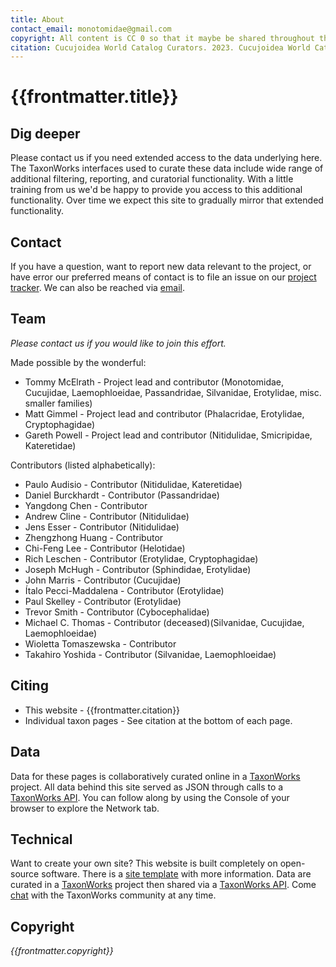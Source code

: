 ```yaml
---
title: About
contact_email: monotomidae@gmail.com
copyright: All content is CC 0 so that it maybe be shared throughout the world in places like Wikipedia.
citation: Cucujoidea World Catalog Curators. 2023. Cucujoidea World Catalog (CWC) curated in TaxonWorks [software]. Available at https://tmcelrath.github.io/cucujoideaworldcatalog.
---
```


# {{frontmatter.title}}

## Dig deeper
Please contact us if you need extended access to the data underlying here. The TaxonWorks interfaces used to curate these data include wide range of additional filtering, reporting, and curatorial functionality. With a little training from us we'd be happy to provide you access to this additional functionality. Over time we expect this site to gradually mirror that extended functionality.

## Contact
If you have a question, want to report new data relevant to the project, or have error our preferred means of contact is to file an issue on our [project tracker](https://github.com/tmcelrath/cucujoideaworldcatalog/issues). We can also be reached via [email](mailto:{{frontmatter.contact_email}}).   

## Team
 _Please contact us if you would like to join this effort._

Made possible by the wonderful:
* Tommy McElrath - Project lead and contributor (Monotomidae, Cucujidae, Laemophloeidae, Passandridae, Silvanidae, Erotylidae, misc. smaller families)
* Matt Gimmel - Project lead and contributor (Phalacridae, Erotylidae, Cryptophagidae)
* Gareth Powell - Project lead and contributor (Nitidulidae, Smicripidae, Kateretidae)

Contributors (listed alphabetically):
* Paulo Audisio - Contributor (Nitidulidae, Kateretidae)
* Daniel Burckhardt - Contributor (Passandridae)
* Yangdong Chen  - Contributor
* Andrew Cline - Contributor (Nitidulidae)
* Jens Esser - Contributor (Nitidulidae)
* Zhengzhong Huang - Contributor
* Chi-Feng Lee - Contributor (Helotidae)
* Rich Leschen - Contributor (Erotylidae, Cryptophagidae)
* Joseph McHugh - Contributor (Sphindidae, Erotylidae)
* John Marris - Contributor (Cucujidae)
* Ítalo Pecci-Maddalena - Contributor (Erotylidae)
* Paul Skelley - Contributor (Erotylidae)
* Trevor Smith - Contributor (Cybocephalidae)
* Michael C. Thomas - Contributor (deceased)(Silvanidae, Cucujidae, Laemophloeidae)
* Wioletta Tomaszewska - Contributor
* Takahiro Yoshida - Contributor (Silvanidae, Laemophloeidae)
  

## Citing
* This website - {{frontmatter.citation}}
* Individual taxon pages - See citation at the bottom of each page.  

## Data
Data for these pages is collaboratively curated online in a [TaxonWorks](https://taxonworks) project. All data behind this site served as JSON through calls to a [TaxonWorks API](https://api.taxonworks.org). You can follow along by using the Console of your browser to explore the Network tab. 

## Technical
Want to create your own site? This website is built completely on open-source software. There is a [site template](https://github.com/SpeciesFileGroup/<something>) with more information. Data are curated in a [TaxonWorks](https://taxonworks.org) project then shared via a [TaxonWorks API](https://api.taxonworks.org). Come [chat](https://gitter.im/SpeciesFileGroup/taxonworks) with the TaxonWorks community at any time.

## Copyright
_{{frontmatter.copyright}}_

